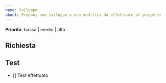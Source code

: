 ```yaml
---
name: Sviluppo
about: Proponi uno sviluppo o una modifica da effettuare al progetto
---
```


<!--
Grazie per il tuo contributo a questa community di progetto.
Prima di creare la issue accertati: 
- che qualcuno non abbia già creato una comunicazione simile.
- di aver compilato i campi sotto
-->


**Priorità**: bassa | medio | alta

## Richiesta
<!--
Scrivi quì sotto il testo che descrive lo sviluppo da effettuare
-->


## Test
<!--
NON MODIFICARE: Metti una X quando sei certo che lo sviluppo sia stato completato e sei contento :-)
-->
* [] Test effettuato